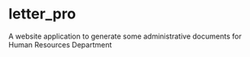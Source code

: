 # letter_pro
A website application to generate some administrative documents for Human Resources Department
